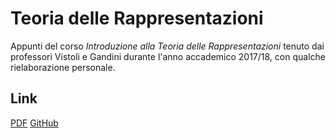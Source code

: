 # Teoria delle Rappresentazioni

Appunti del corso *Introduzione alla Teoria delle Rappresentazioni* tenuto dai professori Vistoli e Gandini durante l'anno accademico 2017/18, con qualche rielaborazione personale.

## Link
[PDF](https://uz.sns.it/~Delfad0r/Rappresentazioni.pdf)
[GitHub](https://github.com/Delfad0r/rappresentazioni)
